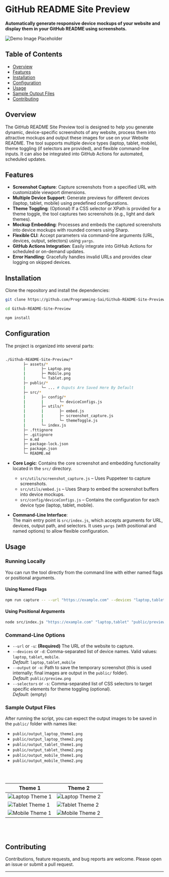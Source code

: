 # GitHub README Site Preview

**Automatically generate responsive device mockups of your website and display them in your GitHub README using screenshots.**

<!-- PLACEHOLDER: Add a demo banner or screenshot here -->

![Demo Image Placeholder](./public/output_laptop.png)

## Table of Contents

- [Overview](#overview)
- [Features](#features)
- [Installation](#installation)
- [Configuration](#configuration)
- [Usage](#usage)
- [Sample Output Files](#sample-output-files)
- [Contributing](#contributing)

## Overview

The GitHub README Site Preview tool is designed to help you generate dynamic, device-specific screenshots of any website, process them into attractive mockups and output these images for use on your Website README. The tool supports multiple device types (laptop, tablet, mobile), theme toggling (if selectors are provided), and flexible command-line inputs. It can also be integrated into GitHub Actions for automated, scheduled updates.

## Features

- **Screenshot Capture**: Capture screenshots from a specified URL with customizable viewport dimensions.
- **Multiple Device Support**: Generate previews for different devices (laptop, tablet, mobile) using predefined configurations.
- **Theme Toggling**: (Optional) If a CSS selector or XPath is provided for a theme toggle, the tool captures two screenshots (e.g., light and dark themes).
- **Mockup Embedding**: Processes and embeds the captured screenshots into device mockups with rounded corners using Sharp.
- **Flexible CLI**: Accept parameters via command-line arguments (URL, devices, output, selectors) using `yargs`.
- **GitHub Actions Integration**: Easily integrate into GitHub Actions for scheduled or on-demand updates.
- **Error Handling**: Gracefully handles invalid URLs and provides clear logging on skipped devices.

## Installation

Clone the repository and install the dependencies:

```bash
git clone https://github.com/Programming-Sai/Github-README-Site-Preview.git

cd Github-README-Site-Preview

npm install
```

## Configuration

The project is organized into several parts:

```bash

./Github-README-Site-Preview/*
        ├─ assets/*
        |       ├─ Laptop.png
        |       ├─ Mobile.png
        |       └─ Tablet.png
        ├─ public/*
        |       └─ ... # Ouputs Are Saved Here By Default
        ├─ src/*
        |       ├─ config/*
        |       |       └─ deviceConfigs.js
        |       ├─ utils/*
        |       |       ├─ embed.js
        |       |       ├─ screenshot_capture.js
        |       |       └─ themeToggle.js
        |       └─ index.js
        ├─ .fttignore
        ├─ .gitignore
        ├─ m.md
        ├─ package-lock.json
        ├─ package.json
        └─ README.md

```

- **Core Logic**: Contains the core screenshot and embedding functionality located in the `src/` directory.

  - `src/utils/screenshot_capture.js` – Uses Puppeteer to capture screenshots.
  - `src/utils/embed.js` – Uses Sharp to embed the screenshot buffers into device mockups.
  - `src/config/deviceConfigs.js` – Contains the configuration for each device type (laptop, tablet, mobile).

- **Command-Line Interface**:  
  The main entry point is `src/index.js`, which accepts arguments for URL, devices, output path, and selectors. It uses `yargs` (with positional and named options) to allow flexible configuration.

## Usage

### Running Locally

You can run the tool directly from the command line with either named flags or positional arguments.

#### **Using Named Flags**

```bash
npm run capture -- --url "https://example.com" --devices "laptop,tablet" --output "public/preview.png" --selectors ".btn-toggle-selector1,.btn-toggle-selector2"
```

#### **Using Positional Arguments**

```bash
node src/index.js "https://example.com" "laptop,tablet" "public/preview.png" ".btn-toggle-selector1,.btn-toggle-selector2"
```

### Command-Line Options

- `--url` or `-u`: **(Required)** The URL of the website to capture.
- `--devices` or `-d`: Comma-separated list of device names. Valid values: `laptop`, `tablet`, `mobile`.  
  _Default_: `laptop,tablet,mobile`
- `--output` or `-o`: Path to save the temporary screenshot (this is used internally; final images are output in the `public/` folder).  
  _Default_: `public/preview.png`
- `--selectors` or `-s`: Comma-separated list of CSS selectors to target specific elements for theme toggling (optional).  
  _Default_: (empty)

### Sample Output Files

After running the script, you can expect the output images to be saved in the `public/` folder with names like:

- `public/output_laptop_theme1.png`
- `public/output_laptop_theme2.png`
- `public/output_tablet_theme1.png`
- `public/output_tablet_theme2.png`
- `public/output_mobile_theme1.png`
- `public/output_mobile_theme2.png`

<!-- PLACEHOLDER: Add images of the final outputs for each device here -->
<p align='center'>
<br>
<br>

| Theme 1                                              | Theme 2                                              |
| ---------------------------------------------------- | ---------------------------------------------------- |
| ![Laptop Theme 1](./public/output_laptop_theme1.png) | ![Laptop Theme 2](./public/output_laptop_theme2.png) |
| ![Tablet Theme 1](./public/output_tablet_theme1.png) | ![Tablet Theme 2](./public/output_tablet_theme2.png) |
| ![Mobile Theme 1](./public/output_mobile_theme1.png) | ![Mobile Theme 2](./public/output_mobile_theme2.png) |

<br>
<br>
</p>

<!-- ## GitHub Actions Integration

You can integrate this tool into GitHub Actions to automatically generate and update previews. Below is an example workflow file (`.github/workflows/screenshot-capture.yml`):

```yaml
name: Screenshot Capture

on:
  workflow_dispatch:
    inputs:
      url:
        description: 'The URL to capture'
        required: true
        default: 'https://example.com'
      devices:
        description: 'Comma-separated list of devices (e.g., laptop,tablet,mobile)'
        required: true
        default: 'laptop,tablet,mobile'
      output:
        description: 'Path to save the screenshot'
        required: false
        default: 'public/preview.png'
      selectors:
        description: 'Comma-separated list of CSS selectors'
        required: false
        default: ''
jobs:
  generate:
    runs-on: ubuntu-latest
    timeout-minutes: 10

    steps:
      - name: Checkout Repository
        uses: actions/checkout@v3

      - name: Setup Node.js
        uses: actions/setup-node@v3
        with:
          node-version: '16'

      - name: Install Dependencies
        run: npm install

      - name: Run Screenshot Capture Logic
        run: |
          node src/index.js --url "${{ github.event.inputs.url }}" --devices "${{ github.event.inputs.devices }}" --output "${{ github.event.inputs.output }}" --selectors "${{ github.event.inputs.selectors }}"
```

In this workflow:
- The user can trigger the workflow manually using `workflow_dispatch` inputs.
- The specified URL, devices, output path, and selectors are passed to the tool.
- The tool generates the screenshots and mockup images in the `public/` folder.
- You can later use another step (or a separate workflow) to publish these images (for example, using [peaceiris/actions-gh-pages](https://github.com/peaceiris/actions-gh-pages)). -->

## Contributing

Contributions, feature requests, and bug reports are welcome. Please open an issue or submit a pull request.

<!-- ## License

This project is licensed under the MIT License. See the [LICENSE](LICENSE) file for details. -->

---

